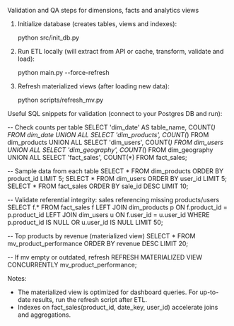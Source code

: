 Validation and QA steps for dimensions, facts and analytics views

1) Initialize database (creates tables, views and indexes):

   python src/init_db.py

2) Run ETL locally (will extract from API or cache, transform, validate and load):

   python main.py --force-refresh

3) Refresh materialized views (after loading new data):

   python scripts/refresh_mv.py

Useful SQL snippets for validation (connect to your Postgres DB and run):

-- Check counts per table
SELECT 'dim_date' AS table_name, COUNT(*) FROM dim_date
UNION ALL
SELECT 'dim_products', COUNT(*) FROM dim_products
UNION ALL
SELECT 'dim_users', COUNT(*) FROM dim_users
UNION ALL
SELECT 'dim_geography', COUNT(*) FROM dim_geography
UNION ALL
SELECT 'fact_sales', COUNT(*) FROM fact_sales;

-- Sample data from each table
SELECT * FROM dim_products ORDER BY product_id LIMIT 5;
SELECT * FROM dim_users ORDER BY user_id LIMIT 5;
SELECT * FROM fact_sales ORDER BY sale_id DESC LIMIT 10;

-- Validate referential integrity: sales referencing missing products/users
SELECT f.* FROM fact_sales f
LEFT JOIN dim_products p ON f.product_id = p.product_id
LEFT JOIN dim_users u ON f.user_id = u.user_id
WHERE p.product_id IS NULL OR u.user_id IS NULL
LIMIT 50;

-- Top products by revenue (materialized view)
SELECT * FROM mv_product_performance ORDER BY revenue DESC LIMIT 20;

-- If mv empty or outdated, refresh
REFRESH MATERIALIZED VIEW CONCURRENTLY mv_product_performance;

Notes:
- The materialized view is optimized for dashboard queries. For up-to-date results, run the refresh script after ETL.
- Indexes on fact_sales(product_id, date_key, user_id) accelerate joins and aggregations.
